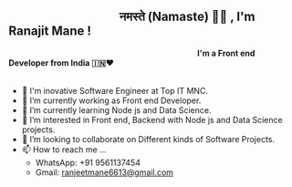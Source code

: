    &nbsp; &nbsp; &nbsp; &nbsp; &nbsp; &nbsp; &nbsp;&nbsp;&nbsp;&nbsp;&nbsp;&nbsp;&nbsp;&nbsp;&nbsp;&nbsp;&nbsp;&nbsp; &nbsp;&nbsp;&nbsp;&nbsp;&nbsp;&nbsp;&nbsp;&nbsp;&nbsp;&nbsp;&nbsp; &nbsp;&nbsp;नमस्ते (Namaste) 🙏🏻 , I'm Ranajit Mane  !
-----------------------------------------------------------------------------------------------------------
   &nbsp; &nbsp; &nbsp; &nbsp; &nbsp; &nbsp; &nbsp;&nbsp;&nbsp;&nbsp;&nbsp;&nbsp;&nbsp;&nbsp;&nbsp;&nbsp;&nbsp;&nbsp; &nbsp;&nbsp;     &nbsp; &nbsp; &nbsp; &nbsp; &nbsp; &nbsp; &nbsp;&nbsp;&nbsp;&nbsp;&nbsp;&nbsp;&nbsp;&nbsp;&nbsp;&nbsp;&nbsp;&nbsp; &nbsp;&nbsp;    &nbsp; &nbsp; &nbsp; &nbsp; &nbsp; &nbsp; &nbsp;&nbsp;&nbsp;&nbsp;&nbsp;&nbsp;&nbsp;&nbsp;&nbsp;&nbsp;&nbsp;&nbsp; &nbsp;&nbsp; <b>I'm a Front end Developer from India 🇮🇳❤</b> 
   <br/>
   <br/>

- 👋 I'm inovative Software Engineer at Top IT MNC.
- 🔭 I’m currently working as Front end Developer.
- 🌱 I’m currently learning Node js and Data Science.
- 👀 I’m interested in Front end, Backend with Node js and Data Science projects.
- 💞️  I’m looking to collaborate on Different kinds of Software Projects.
- 📫 How to reach me ...
  -  WhatsApp: +91 9561137454
  -  Gmail: ranjeetmane6613@gmail.com

<!---
ranajitmane/ranajitmane is a ✨ special ✨ repository because its `README.md` (this file) appears on your GitHub profile.
You can click the Preview link to take a look at your changes.
--->
